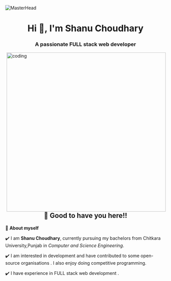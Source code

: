 ![MasterHead](https://mir-s3-cdn-cf.behance.net/project_modules/max_1200/79731568097599.5b50bca477735.jpg)
<h1 align="center">Hi 👋, I'm Shanu Choudhary</h1>
<h3 align="center">A passionate FULL stack web developer</h3>
<img align="right" alt="coding" width="500px" src="https://images.squarespace-cdn.com/content/v1/56af9236b6aa60cdf1c52b4b/1464950341113-VN4PQR9DU6LSKDIVHPGI/image-asset.gif">

<h2 align=center>👋 Good to have you here!!</h2>


<!--ABOUT ME CODE-->
🌱 **About myself**<br>

✔️ I am **Shanu Choudhary**, currently pursuing my bachelors from Chitkara University,Punjab in *Computer and Science Engineering*. <br>

✔️ I am interested in development and have contributed to some open-source organisations . I also enjoy doing competitive programming. <br>

✔️ I have experience in FULL stack web development .<br>


<br>

  </code>
</p>



